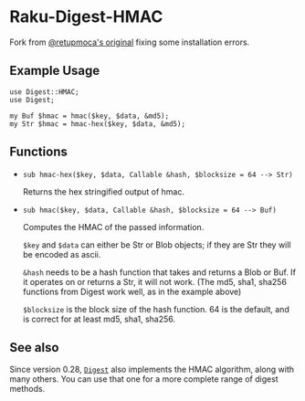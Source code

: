 Raku-Digest-HMAC
==============

Fork from [@retupmoca's original](https://github.com/retupmoca/P6-Digest-HMAC) fixing some installation errors.

## Example Usage ##

    use Digest::HMAC;
    use Digest;

    my Buf $hmac = hmac($key, $data, &md5);
    my Str $hmac = hmac-hex($key, $data, &md5);

## Functions ##

 -  `sub hmac-hex($key, $data, Callable &hash, $blocksize = 64 --> Str)`

    Returns the hex stringified output of hmac.

 -  `sub hmac($key, $data, Callable &hash, $blocksize = 64 --> Buf)`

    Computes the HMAC of the passed information.

    `$key` and `$data` can either be Str or Blob objects; if they are Str they
    will be encoded as ascii.

    `&hash` needs to be a hash function that takes and returns a Blob or Buf. If
    it operates on or returns a Str, it will not work. (The md5, sha1, sha256 functions
    from Digest work well, as in the example above)

    `$blocksize` is the block size of the hash function. 64 is the default, and
    is correct for at least md5, sha1, sha256.

## See also

Since version 0.28, [`Digest`](https://raku.land/zef:grondilu/Digest) also
 implements the HMAC algorithm, along with many others. You can use that one
  for a more complete range of digest methods.
